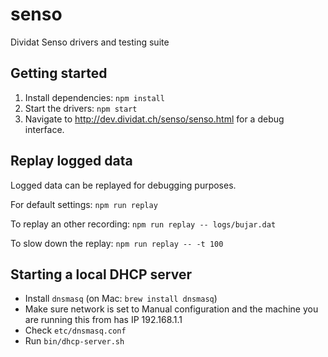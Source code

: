 # senso

Dividat Senso drivers and testing suite

## Getting started

1. Install dependencies: `npm install`
2. Start the drivers: `npm start`
3. Navigate to <http://dev.dividat.ch/senso/senso.html> for a debug interface.

## Replay logged data

Logged data can be replayed for debugging purposes.

For default settings: `npm run replay`

To replay an other recording: `npm run replay -- logs/bujar.dat`

To slow down the replay: `npm run replay -- -t 100`

## Starting a local DHCP server

- Install `dnsmasq` (on Mac: `brew install dnsmasq`)
- Make sure network is set to Manual configuration and the machine you are running this from has IP 192.168.1.1
- Check `etc/dnsmasq.conf`
- Run `bin/dhcp-server.sh`
